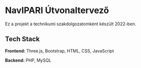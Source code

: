 # NavIPARI Útvonaltervező
Ez a projekt a technikumi szakdolgozatomként készült 2022-ben.

## Tech Stack

**Frontend:** Three.js, Bootstrap, HTML, CSS, JavaScript

**Backend:** PHP, MySQL